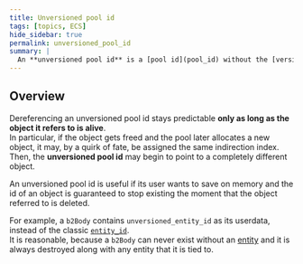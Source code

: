 ```yaml
---
title: Unversioned pool id
tags: [topics, ECS] 
hide_sidebar: true
permalink: unversioned_pool_id
summary: |
  An **unversioned pool id** is a [pool id](pool_id) without the [version counter](pool#version-counter); hence, its one and only field is the [indirection index](pool#indirection-index).  
---
```


## Overview

Dereferencing an unversioned pool id stays predictable **only as long as the object it refers to is alive**.  
In particular, if the object gets freed and the pool later allocates a new object, it may, by a quirk of fate, be assigned the same indirection index.  
Then, the **unversioned pool id** may begin to point to a completely different object.  

An unversioned pool id is useful if its user wants to save on memory and the id of an object is guaranteed to stop existing the moment that the object referred to is deleted.  

For example, a ``b2Body`` contains ``unversioned_entity_id`` as its userdata, instead of the classic [``entity_id``](entity_id).  
It is reasonable, because a ``b2Body`` can never exist without an [entity](entity) and it is always destroyed along with any entity that it is tied to.
